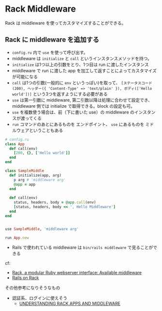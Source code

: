 # Rack Middleware
Rack は middleware を使ってカスタマイズすることができる。

## Rack に middleware を追加する

- `config.ru` 内で `use` を使って呼び出す。
- middleware は `initialize` と `call` というインスタンスメソッドを持つ。
- `initialize` は1つ以上の引数をとり、1つ目は run に渡したインスタンス
- middleware で run に渡した app を加工して返すことによってカスタマイズが可能になる
- `call` は1つの引数(一般的に `env` というっぽい)を取って、 `[ステータスコード(200), ヘッダー({ 'Content-Type' => 'text/plain' }), ボディ(['Hello world'])]` という3つを返すようにする必要がある
- `use` は第一引数に middleware, 第二引数以降は処理に合わせて設定でき、middleware 側では initialize で取得できる。block の設定も可。
- `use` を複数使う場合は、前（下に書いた use）の middleware のインスタンスが渡ってくる
- `run` コマンドのあとにあるものを エンドポイント、 `use` にあるものを ミドルウェアということもある

```ruby
# config.ru
class App
  def call(env)
    [200, {}, ['Hello world']]
  end
end

class SampleMiddle
  def initialize(app, arg)
    p arg # 'middleware arg'
    @app = app
  end
  
  def call(env)
    status, headers, body = @app.call(env)
    [status, headers, body << ', Hello Middleware']
  end
end


use SampleMiddle, 'middleware arg'

run App.new
```

- Rails で使われている middleware は `bin/rails middleware` で見ることができる

cf:
  - [Rack, a modular Ruby webserver interface: Available middleware](https://rubydoc.info/github/rack/rack/#label-Available+middleware)
  - [Rails on Rack](https://guides.rubyonrails.org/rails_on_rack.html)

その他参考になりそうなもの
  - 認証系、ログインに使えそう
    - [UNDERSTANDING RACK APPS AND MIDDLEWARE](https://www.engineyard.com/blog/understanding-rack-apps-and-middleware)
